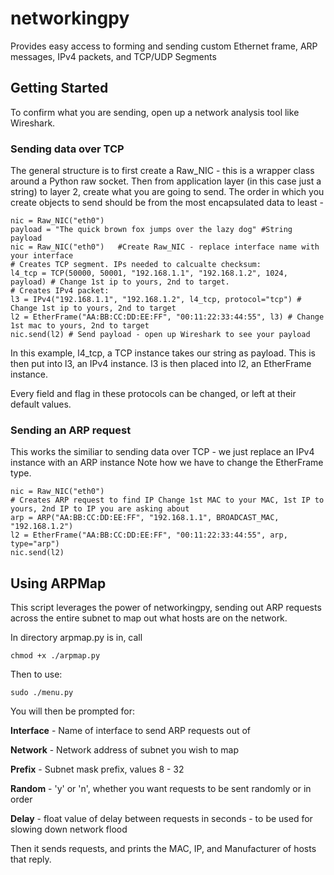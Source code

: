 # networkingpy
Provides easy access to forming and sending custom Ethernet frame, ARP messages, IPv4 packets, and TCP/UDP Segments

## Getting Started
To confirm what you are sending, open up a network analysis tool like Wireshark.

### Sending data over TCP

The general structure is to first create a Raw_NIC - this is a wrapper class around a Python raw socket. 
Then from application layer (in this case just a string) to layer 2, create what you are going to send.
The order in which you create objects to send should be from the most encapsulated data to least -


```
nic = Raw_NIC("eth0")
payload = "The quick brown fox jumps over the lazy dog" #String payload
nic = Raw_NIC("eth0")   #Create Raw_NIC - replace interface name with your interface
# Creates TCP segment. IPs needed to calcualte checksum:
l4_tcp = TCP(50000, 50001, "192.168.1.1", "192.168.1.2", 1024, payload) # Change 1st ip to yours, 2nd to target.
# Creates IPv4 packet:
l3 = IPv4("192.168.1.1", "192.168.1.2", l4_tcp, protocol="tcp") # Change 1st ip to yours, 2nd to target
l2 = EtherFrame("AA:BB:CC:DD:EE:FF", "00:11:22:33:44:55", l3) # Change 1st mac to yours, 2nd to target
nic.send(l2) # Send payload - open up Wireshark to see your payload
 ```
 
 In this example, l4_tcp, a TCP instance takes our string as payload. This is then put into l3, an IPv4 instance. l3 is then placed into l2, an EtherFrame instance. 
 
Every field and flag in these protocols can be changed, or left at their default values.


### Sending an ARP request
This works the similiar to sending data over TCP - we just replace an IPv4 instance with an ARP instance
Note how we have to change the EtherFrame type.

```
nic = Raw_NIC("eth0")
# Creates ARP request to find IP Change 1st MAC to your MAC, 1st IP to yours, 2nd IP to IP you are asking about
arp = ARP("AA:BB:CC:DD:EE:FF", "192.168.1.1", BROADCAST_MAC, "192.168.1.2")
l2 = EtherFrame("AA:BB:CC:DD:EE:FF", "00:11:22:33:44:55", arp, type="arp")
nic.send(l2)
```
## Using ARPMap
This script leverages the power of networkingpy, sending out ARP requests across the entire subnet to map out what hosts are on the network.

In directory arpmap.py is in, call
```
chmod +x ./arpmap.py
```
Then to use:
```
sudo ./menu.py
```
You will then be prompted for:

**Interface** - Name of interface to send ARP requests out of

**Network** - Network address of subnet you wish to map

**Prefix** - Subnet mask prefix, values 8 - 32

**Random** - 'y' or 'n', whether you want requests to be sent randomly or in order

**Delay** - float value of delay between requests in seconds - to be used for slowing down network flood


Then it sends requests, and prints the MAC, IP, and Manufacturer of hosts that reply.
